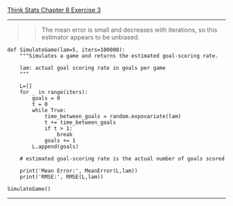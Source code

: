[Think Stats Chapter 8 Exercise 3](http://greenteapress.com/thinkstats2/html/thinkstats2009.html#toc77)

---

>> The mean error is small and decreases with iterations, so this estimator appears to be unbiased. 

```
def SimulateGame(lam=5, iters=100000):
    """Simulates a game and returns the estimated goal-scoring rate.

    lam: actual goal scoring rate in goals per game
    """
    
    L=[]
    for _ in range(iters):
        goals = 0
        t = 0
        while True:
            time_between_goals = random.expovariate(lam)
            t += time_between_goals
            if t > 1:
                break
            goals += 1
        L.append(goals)

    # estimated goal-scoring rate is the actual number of goals scored
    
    print('Mean Error:', MeanError(L,lam))
    print('RMSE:', RMSE(L,lam))

SimulateGame()
```

---

